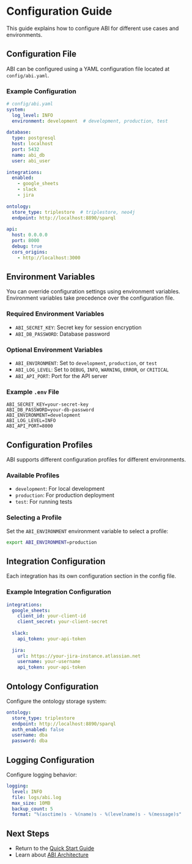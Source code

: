 # Configuration Guide

This guide explains how to configure ABI for different use cases and environments.

## Configuration File

ABI can be configured using a YAML configuration file located at `config/abi.yaml`. 

### Example Configuration

```yaml
# config/abi.yaml
system:
  log_level: INFO
  environment: development  # development, production, test
  
database:
  type: postgresql
  host: localhost
  port: 5432
  name: abi_db
  user: abi_user
  
integrations:
  enabled:
    - google_sheets
    - slack
    - jira
  
ontology:
  store_type: triplestore  # triplestore, neo4j
  endpoint: http://localhost:8890/sparql
  
api:
  host: 0.0.0.0
  port: 8000
  debug: true
  cors_origins:
    - http://localhost:3000
```

## Environment Variables

You can override configuration settings using environment variables. Environment variables take precedence over the configuration file.

### Required Environment Variables

- `ABI_SECRET_KEY`: Secret key for session encryption
- `ABI_DB_PASSWORD`: Database password

### Optional Environment Variables

- `ABI_ENVIRONMENT`: Set to `development`, `production`, or `test`
- `ABI_LOG_LEVEL`: Set to `DEBUG`, `INFO`, `WARNING`, `ERROR`, or `CRITICAL`
- `ABI_API_PORT`: Port for the API server

### Example `.env` File

```
ABI_SECRET_KEY=your-secret-key
ABI_DB_PASSWORD=your-db-password
ABI_ENVIRONMENT=development
ABI_LOG_LEVEL=INFO
ABI_API_PORT=8000
```

## Configuration Profiles

ABI supports different configuration profiles for different environments.

### Available Profiles

- `development`: For local development
- `production`: For production deployment
- `test`: For running tests

### Selecting a Profile

Set the `ABI_ENVIRONMENT` environment variable to select a profile:

```bash
export ABI_ENVIRONMENT=production
```

## Integration Configuration

Each integration has its own configuration section in the config file.

### Example Integration Configuration

```yaml
integrations:
  google_sheets:
    client_id: your-client-id
    client_secret: your-client-secret
    
  slack:
    api_token: your-api-token
    
  jira:
    url: https://your-jira-instance.atlassian.net
    username: your-username
    api_token: your-api-token
```

## Ontology Configuration

Configure the ontology storage system:

```yaml
ontology:
  store_type: triplestore
  endpoint: http://localhost:8890/sparql
  auth_enabled: false
  username: dba
  password: dba
```

## Logging Configuration

Configure logging behavior:

```yaml
logging:
  level: INFO
  file: logs/abi.log
  max_size: 10MB
  backup_count: 5
  format: "%(asctime)s - %(name)s - %(levelname)s - %(message)s"
```

## Next Steps

- Return to the [Quick Start Guide](quick-start.md)
- Learn about [ABI Architecture](../concepts/architecture.md) 